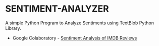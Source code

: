 # SENTIMENT-ANALYZER
 A simple Python Program to Analyze Sentiments using TextBlob Python Library.

 - Google Colaboratory - [Sentiment Analysis of IMDB Reviews](https://github.com/Amey-Thakur/SENTIMENT-ANALYZER/blob/main/SENTIMENT_ANALYSIS.ipynb)
